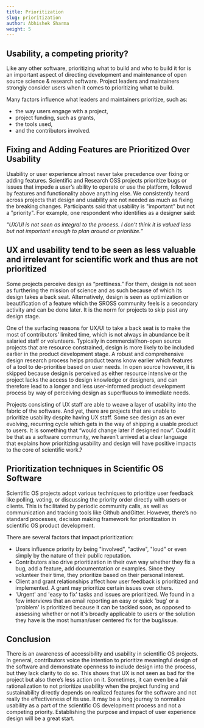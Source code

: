 ```yaml
---
title: Prioritization
slug: prioritization
author: Abhishek Sharma
weight: 5
---
```

## Usability, a competing priority?

Like any other software, prioritizing what to build and who to build it for is an important aspect of directing development and maintenance of open source science & research software. Project leaders and maintainers strongly consider users when it comes to prioritizing what to build.  

Many factors influence what leaders and maintainers prioritize, such as: 

* the way users engage with a project,
* project funding, such as grants,
* the tools used,
* and the contributors involved.



## Fixing and Adding Features are Prioritized Over Usability 

Usability or user experience almost never take precedence over fixing or adding features. Scientific and Research OSS projects prioritize bugs or issues that impede a user’s ability to operate or use the platform, followed by features and functionality above anything else. We consistently heard across projects that design and usability are not needed as much as fixing the breaking changes. Participants said that usability is  "important" but not a "priority". For example, one respondent who identifies as a designer said:  

_“UX/UI is not seen as integral to the process. I don’t think it is valued less but not important enough to plan around or prioritize.”_

## UX and usability tend to be seen as less valuable and irrelevant for scientific work and thus are not prioritized

Some projects perceive design as “prettiness.” For them, design is not seen as furthering the mission of science and as such because of which its design takes a back seat. Alternatively, design is seen as optimization or beautification of a feature which the SROSS community feels is a secondary activity and can be done later. It is the norm for projects to skip past any design stage.

One of the surfacing reasons for UX/UI to take a back seat is to make the most of contributors’ limited time, which is not always in abundance be it salaried staff or volunteers. Typically in commercial/non-open source projects that are resource constrained, design is more likely to be included earlier in the product development stage. A robust and comprehensive design research process helps product teams know earlier which features of a tool to de-prioritise based on user needs. In open source however, it is skipped because design is perceived as either resource intensive or the project lacks the access to design knowledge or designers, and can therefore lead to a longer and less user-informed product development process by way of perceiving design as superfluous to immediate needs. 

Projects consisting of UX staff are able to weave a layer of usability into the fabric of the software. And yet, there are projects that are unable to prioritize usability despite having UX staff. Some see design as an ever evolving, recurring cycle which gets in the way of shipping a usable product to users. It is something that “would change later if designed now”. Could it be that as a software community, we haven’t arrived at a clear language that explains how prioritizing usability and design will have positive impacts to the core of scientific work.?

## Prioritization techniques in Scientific OS Software 

Scientific OS projects adopt various techniques to prioritize user feedback like polling, voting, or discussing the priority order directly with users or clients. This is facilitated by periodic community calls, as well as communication and tracking tools like Github andGitter. However, there’s no standard processes, decision making framework for prioritization in scientific OS product development.

There are several factors that impact prioritization:

* Users influence priority by being "involved", "active", "loud" or even simply by the nature of their public reputation.
* Contributors also drive prioritization in their own way whether they fix a bug, add a feature, add documentation or examples. Since they volunteer their time, they prioritize based on their personal interest.
* Client and grant relationships affect how user feedback is prioritized and implemented. A grant may prioritize certain issues over others.
* 'Urgent' and 'easy to fix' tasks and issues are prioritized. We found in a few interviews that an email reporting an easy or quick 'bug' or a 'problem' is prioritized because it can be tackled soon, as opposed to assessing whether or not it's broadly applicable to users or the solution they have is the most human/user centered fix for the bug/issue.

## Conclusion

There is an awareness of accessibility and usability in scientific OS projects. In general, contributors voice the intention to prioritize meaningful design of the software and demonstrate openness to include design into the process, but they lack clarity to do so. This shows that UX is not seen as bad for the project but also there’s less action on it. Sometimes, it can even be a fair rationalization to not prioritize usability when the project funding and sustainability directly depends on realized features for the software and not really the effectiveness of its use. It may be a long journey to normalize usability as a part of the scientific OS development process and not a competing priority. Establishing the purpose and impact of user experience design will be a great start.
